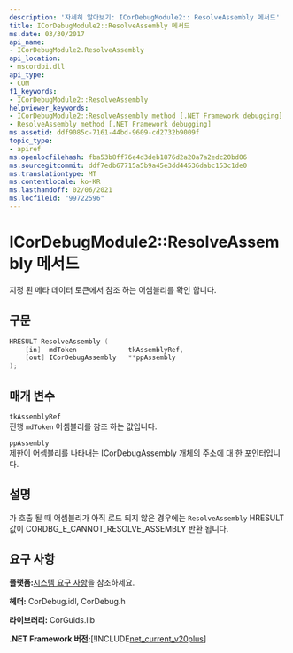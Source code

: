 ```yaml
---
description: '자세히 알아보기: ICorDebugModule2:: ResolveAssembly 메서드'
title: ICorDebugModule2::ResolveAssembly 메서드
ms.date: 03/30/2017
api_name:
- ICorDebugModule2.ResolveAssembly
api_location:
- mscordbi.dll
api_type:
- COM
f1_keywords:
- ICorDebugModule2::ResolveAssembly
helpviewer_keywords:
- ICorDebugModule2::ResolveAssembly method [.NET Framework debugging]
- ResolveAssembly method [.NET Framework debugging]
ms.assetid: ddf9085c-7161-44bd-9609-cd2732b9009f
topic_type:
- apiref
ms.openlocfilehash: fba53b8ff76e4d3deb1876d2a20a7a2edc20bd06
ms.sourcegitcommit: ddf7edb67715a5b9a45e3dd44536dabc153c1de0
ms.translationtype: MT
ms.contentlocale: ko-KR
ms.lasthandoff: 02/06/2021
ms.locfileid: "99722596"
---
```

# <a name="icordebugmodule2resolveassembly-method"></a>ICorDebugModule2::ResolveAssembly 메서드

지정 된 메타 데이터 토큰에서 참조 하는 어셈블리를 확인 합니다.

## <a name="syntax"></a>구문

```cpp
HRESULT ResolveAssembly (
    [in]  mdToken             tkAssemblyRef,
    [out] ICorDebugAssembly   **ppAssembly
);
```

## <a name="parameters"></a>매개 변수

`tkAssemblyRef`\
진행 `mdToken` 어셈블리를 참조 하는 값입니다.

`ppAssembly`\
제한이 어셈블리를 나타내는 ICorDebugAssembly 개체의 주소에 대 한 포인터입니다.

## <a name="remarks"></a>설명

가 호출 될 때 어셈블리가 아직 로드 되지 않은 경우에는 `ResolveAssembly` HRESULT 값이 CORDBG_E_CANNOT_RESOLVE_ASSEMBLY 반환 됩니다.

## <a name="requirements"></a>요구 사항

**플랫폼:**[시스템 요구 사항](../../get-started/system-requirements.md)을 참조하세요.

**헤더:** CorDebug.idl, CorDebug.h

**라이브러리:** CorGuids.lib

**.NET Framework 버전:**[!INCLUDE[net_current_v20plus](../../../../includes/net-current-v20plus-md.md)]
